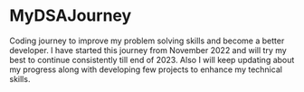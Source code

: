 # MyDSAJourney
Coding journey to improve my problem solving skills and become a better developer. I have started this journey from November 2022 and will try my best to continue consistently till end of 2023. Also I will keep updating about my progress along with developing few projects to enhance my technical skills.

